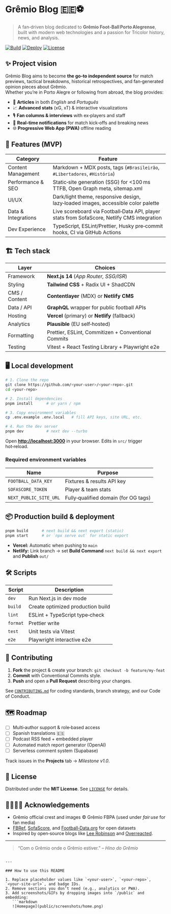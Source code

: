 # Grêmio Blog 🇪🇪⚽️

> A fan‑driven blog dedicated to **Grêmio Foot‑Ball Porto Alegrense**, built with modern web technologies and a passion for Tricolor history, news, and analysis.

[![Build](https://img.shields.io/github/actions/workflow/status/<your‑user>/<your‑repo>/ci.yml?logo=github&label=build)](../../actions)
[![Deploy](https://img.shields.io/netlify/<your‑site‑id>?label=preview&logo=netlify)](https://<your‑site‑url>.netlify.app)
[![License](https://img.shields.io/github/license/<your‑user>/<your‑repo>.svg)](LICENSE)

## ✨ Project vision

Grêmio Blog aims to become **the go‑to independent source** for match previews, tactical breakdowns, historical retrospectives, and fan‑generated opinion pieces about Grêmio.  
Whether you’re in Porto Alegre or following from abroad, the blog provides:

* 💬 **Articles** in both *English* and *Português*  
* 📈 **Advanced stats** (xG, xT) & interactive visualizations  
* 🎙️ **Fan columns & interviews** with ex‑players and staff  
* 🔔 **Real‑time notifications** for match kick‑offs and breaking news  
* 🌐 **Progressive Web App (PWA)** offline reading

## 🚀 Features (MVP)

| Category                 | Feature                                                                                      |
|--------------------------|----------------------------------------------------------------------------------------------|
| Content Management       | Markdown + MDX posts, tags (`#Brasileirão`, `#Libertadores`, `#História`)                    |
| Performance & SEO        | Static‑site generation (SSG) for <100 ms TTFB, Open Graph meta, sitemap.xml                  |
| UI/UX                    | Dark/light theme, responsive design, lazy‑loaded images, accessible color palette            |
| Data & Integrations      | Live scoreboard via Football‑Data API, player stats from SofaScore, Netlify CMS integration  |
| Dev Experience           | TypeScript, ESLint/Prettier, Husky pre‑commit hooks, CI via GitHub Actions                   |

## 🏗️ Tech stack

| Layer          | Choices                                                                       |
|----------------|--------------------------------------------------------------------------------|
| Framework      | **Next.js 14** (*App Router, SSG/ISR*)                                         |
| Styling        | **Tailwind CSS** + Radix UI + ShadCDN                                          |
| CMS / Content  | **Contentlayer** (MDX) or **Netlify CMS**                                      |
| Data / API     | **GraphQL** wrapper for public football APIs                                   |
| Hosting        | **Vercel** (primary) or **Netlify** (fallback)                                 |
| Analytics      | **Plausible** (EU self‑hosted)                                                 |
| Formatting     | Prettier, ESLint, Commitizen + Conventional Commits                            |
| Testing        | Vitest + React Testing Library + Playwright e2e                                |

## 🖥️ Local development

```bash
# 1. Clone the repo
git clone https://github.com/<your‑user>/<your‑repo>.git
cd <your‑repo>

# 2. Install dependencies
pnpm install      # or yarn / npm

# 3. Copy environment variables
cp .env.example .env.local   # fill API keys, site URL, etc.

# 4. Run the dev server
pnpm dev          # next dev --turbo
````

Open **[http://localhost:3000](http://localhost:3000)** in your browser. Edits in `src/` trigger hot‑reload.

### Required environment variables

| Name                   | Purpose                              |
| ---------------------- | ------------------------------------ |
| `FOOTBALL_DATA_KEY`    | Fixtures & results API key           |
| `SOFASCORE_TOKEN`      | Player & team stats                  |
| `NEXT_PUBLIC_SITE_URL` | Fully‑qualified domain (for OG tags) |

## 📦 Production build & deployment

```bash
pnpm build      # next build && next export (static)
pnpm start      # or `npx serve out` for static export
```

* **Vercel:** Automatic when pushing to `main`
* **Netlify:** Link branch → set **Build Command** `next build && next export` and **Publish** `out/`

## 🛠️ Scripts

| Script   | Description                       |
| -------- | --------------------------------- |
| `dev`    | Run Next.js in dev mode           |
| `build`  | Create optimized production build |
| `lint`   | ESLint + TypeScript type‑check    |
| `format` | Prettier write                    |
| `test`   | Unit tests via Vitest             |
| `e2e`    | Playwright interactive e2e        |

## 🤝 Contributing

1. **Fork** the project & create your branch: `git checkout -b feature/my‑feat`
2. **Commit** with Conventional Commits style.
3. **Push** and open a **Pull Request** describing your changes.

See [`CONTRIBUTING.md`](CONTRIBUTING.md) for coding standards, branch strategy, and our Code of Conduct.

## 🗺️ Roadmap

* [ ] Multi‑author support & role‑based access
* [ ] Spanish translations 🇪🇸
* [ ] Podcast RSS feed + embedded player
* [ ] Automated match report generator (OpenAI)
* [ ] Serverless comment system (Supabase)

Track issues in the **Projects** tab → *Milestone v1.0*.

## 📝 License

Distributed under the **MIT License**.
See [`LICENSE`](LICENSE) for details.

## 🫱🏻‍🫲🏽 Acknowledgements

* Grêmio official crest and images © Grêmio FBPA (used under *fair use* for fan media)
* [FBRef](https://fbref.com/), [SofaScore](https://www.sofascore.com/), and [Football‑Data.org](https://www.football-data.org/) for open datasets
* Inspired by open‑source blogs like [Lee Robinson](https://leerob.io) and [Overreacted](https://overreacted.io).

---

> “Com o Grêmio onde o Grêmio estiver.” – *Hino do Grêmio*

````

---

### How to use this README

1. Replace placeholder values like `<your‑user>`, `<your‑repo>`, `<your‑site‑url>`, and badge IDs.  
2. Remove sections you don’t need (e.g., analytics or PWA).  
3. Add screenshots/GIFs by dropping images into `/public` and embedding:  
   ```markdown
   ![Homepage](public/screenshots/home.png)

